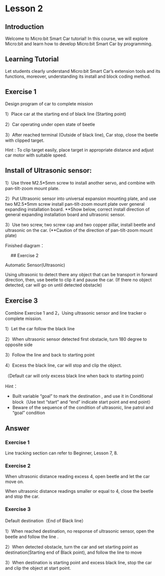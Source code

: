 # Lesson 2

## Introduction
<P>
Welcome to Micro:bit Smart Car tutorial! In this course, we will explore Micro:bit and learn how to develop Micro:bit Smart Car by programming.  
<P>

## Learning Tutorial
<P>
Let students clearly understand Micro:bit Smart Car’s extension tools and its functions, moreover, understanding its install and block coding method.
<P>

## Exercise 1
<P>
Design program of car to complete mission
<P>
<P>
1）Place car at the starting end of black line (Starting point)
<P>
<P>
2）Car operating under open state of beetle 
<P>
<P>
3）After reached terminal (Outside of black line), Car stop, close the beetle with clipped target.
<P>
<P>
Hint : To clip target easily, place target in appropriate distance and adjust car motor with suitable speed.
<P>

## Install of Ultrasonic sensor:
<P>
1）Use three M2.5*5mm screw to install another servo, and combine with pan-tilt-zoom mount plate.
<P>
<P> 
2）Put Ultrasonic sensor into universal expansion mounting plate, and use two M2.5*5mm screw  install pan-tilt-zoom mount plate over general expanding installation board. **Show below, correct install direction of general expanding installation board and ultrasonic sensor.
<P>
<P>
3）Use two screw, two screw cap and two copper pillar, install beetle and ultrasonic on the car. (**Caution of the direction of pan-tilt-zoom mount plate) 
<P>
<P>
Finished diagram：
<P>
  
## Exercise 2
<P>
Automatic Sensor(Ultrasonic)
<P>
<P>
Using ultrasonic to detect there any object that can be transport in forward direction, then, use beetle to clip it and pause the car. (If there no object detected, car will go on until detected obstacle) 
<P>

## Exercise 3
<P>
Combine Exercise 1 and 2，Using ultrasonic sensor and line tracker o complete mission.
<P>
<P>
1）Let the car follow the black line
<P>
<P>
2）When ultrasonic sensor detected first obstacle, turn 180 degree to opposite side 
<P>
<P>
3）Follow the line and back to starting point     
<P>
<P>
4）Excess the black line, car will stop and clip the object.
<P>
<P>
（Default car will only excess black line when back to starting point）
<P>
<P>
Hint：
<P>

+ Built variable “goal” to mark the destination  , and use it in  Conditional block（Use text “start” and “end” indicate start point and end point）
+ Beware of the sequence of  the condition of ultrasonic, line patrol and “goal” condition

## Answer
### Exercise 1
<P>
Line tracking section can refer to Beginner, Lesson 7, 8.
<P>

### Exercise 2
<P>
When ultrasonic distance  reading excess 4, open beetle and let the car move on.
<P>
<P>
When ultrasonic distance readings smaller or equal to 4, close the beetle and stop the car.
<P>

### Exercise 3
<P>
Default destination（End of Black line）
<P>
<P>
1）When reached destination, no response of ultrasonic sensor, open the beetle and follow the line .
<P>
<P>
2）When detected obstacle, turn the car and set starting point as destination(Starting end of Black point), and follow the line to move 
<P>
<P>
3）When destination is starting point and excess black line, stop the car and clip the object at start point.  
<P>
